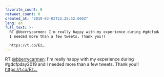 ```yaml
---
favorite_count: 0
retweet_count: 0
created_at: "2019-03-02T22:25:52.000Z"
lang: en
full_text: >-
  RT @bberrycarmen: I'm really happy with my experience during #gdcfpday2019 and
  I needed more than a few tweets. Thank you!!

  https://t.co/Ez…
---
```


RT [@bberrycarmen](https://twitter.com/bberrycarmen): I'm really happy with my
experience during #gdcfpday2019 and I needed more than a few tweets. Thank you!!
https://t.co/Ez…
